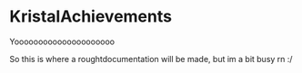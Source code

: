 # KristalAchievements
Yooooooooooooooooooooo

So this is where a roughtdocumentation will be made, but im a bit busy rn :/
